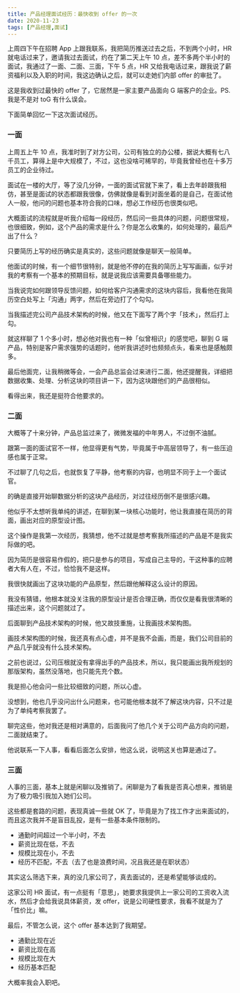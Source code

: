 ```yaml
---
title: 产品经理面试经历：最快收到 offer 的一次
date: 2020-11-23
tags: [产品经理,面试]
---
```


上周四下午在招聘 App 上跟我联系，我把简历推送过去之后，不到两个小时，HR 就电话过来了，邀请我过去面试，约在了第二天上午 10 点，差不多两个半小时的面试，我通过了一面、二面、三面，下午 5 点，HR 又给我电话过来，跟我说了薪资福利以及入职的时间，我这边确认之后，就可以走她们内部 offer 的审批了。
<!-- more -->
这是我收到过最快的 offer 了，它居然是一家主要产品面向 G 端客户的企业。PS. 我是不是对 toG 有什么误会。

下面简单回忆一下这次面试经历。

### 一面
上周五上午 10 点，我准时到了对方公司，公司有独立的办公楼，据说大概有七八千员工，算得上是中大规模了，不过，这也没啥可稀罕的，毕竟我曾经也在十多万员工的企业待过。

面试在一楼的大厅，等了没几分钟，一面的面试官就下来了，看上去年龄跟我相仿，甚至是面试的状态都跟我很像，仿佛就像是看到对面坐着的是自己，在面试他人一般，他问的问题也基本符合我的口味，想必工作经历也很类似吧。

大概面试的流程就是听我介绍每一段经历，然后问一些具体的问题，问题很常规，也很细致，例如，这个产品的需求是什么？你是怎么收集的，如何处理的，最后产出了什么？

只要简历上写的经历确实是真实的，这些问题就像是聊天一般简单。

他面试的时候，有一个细节很特别，就是他不停的在我的简历上写写画画，似乎对我的考察有一个基本的预期目标，就是说我应该需要具备哪些能力。

当我说完如何跟领导反馈问题，如何给客户沟通需求的这块内容后，我看他在我简历空白处写上「沟通」两字，然后在旁边打了个勾勾。

当我描述完公司产品技术架构的时候，他又在下面写了两个字「技术」，然后打上勾。

就这样聊了 1 个多小时，想必他对我也有一种「似曾相识」的感觉吧，聊到 G 端产品，特别是客户需求强势的话题时，他听我讲述时也频频点头，看来也是感触颇多。

最后他面完，让我稍微等会，一会产品总监会过来进行二面，他还提醒我，详细把数据收集、处理、分析这块的项目讲一下，因为这块跟他们的产品很相似。

看得出来，我还是挺符合他要求的。

### 二面
大概等了十来分钟，产品总监过来了，微微发福的中年男人，不过倒不油腻。

跟第一面的面试官不一样，他显得更有气势，毕竟属于中高层领导了，有一些压迫感也属于正常。

不过聊了几句之后，也就恢复了平静，他考察的内容，也明显不同于上一个面试官。

的确是直接开始聊数据分析的这块产品经历，对过往经历倒不是很感兴趣。

他似乎不太想听我单纯的讲述，在聊到某一块核心功能时，他让我直接在简历的背面，画出对应的原型设计图。

这个操作是我第一次经历，我猜想，他不过就是想考察我所描述的产品是不是我实际做的吧。

因为简历是很容易作假的，把只是参与的项目，写成自己主导的，干这种事的应聘者大有人在，不过，恰恰我不是这样。

我很快就画出了这块功能的产品原型，然后跟他解释这么设计的原因。

我没有猜错，他根本就没关注我的原型设计是否合理正确，而仅仅是看我很清晰的描述出来，这个问题就过了。

后面聊到产品技术架构的时候，他又故技重施，让我画技术架构图。

画技术架构图的时候，我还真有点心虚，并不是我不会画，而是，我们公司目前的产品几乎就没有什么技术架构。

之前也说过，公司压根就没有拿得出手的产品技术，所以，我只能画出我所规划的那版架构，虽然没落地，也只能先充个数。

我是担心他会问一些比较细致的问题，所以心虚。

没想到，他也几乎没问出什么问题来，也可能他根本就不了解这块内容，只不过是为了单纯考察我罢了。

聊完这些，他对我还是相对满意的，后面我问了他几个关于公司产品方向的问题，二面就结束了。

他说联系一下人事，看看后面怎么安排，他这么说，说明这关也算是通过了。

### 三面
人事的三面，基本上就是闲聊以及推销了。闲聊是为了看我是否真心想来，推销是为了极力吸引我加入她们公司。

这些都是套路的问题，表现真诚一些就 OK 了，毕竟是为了找工作才出来面试的，而且这次我并不是盲目乱投，是有一些基本条件限制的。

- 通勤时间超过一个半小时，不去
- 薪资比现在低，不去
- 规模比现在小，不去
- 经历不匹配，不去（去了也是浪费时间，况且我还是在职状态）

其实这么筛选下来，真的没几家公司了，真去面试的，还是希望能够谈成的。

这家公司 HR 面试，有一点挺有「意思」，她要求我提供上一家公司的工资收入流水，然后才会给我说具体薪资，发 offer，说是公司硬性要求，我看不就是为了「性价比」嘛。

最后，不管怎么说，这个 offer 基本达到了我期望。

- 通勤比现在近
- 薪资比现在高
- 规模比现在大
- 经历基本匹配

大概率我会入职吧。